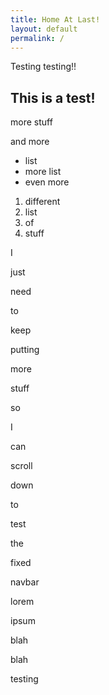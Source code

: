 ```yaml
---
title: Home At Last!
layout: default
permalink: /
---
```


Testing testing!!

## This is a test!

more stuff

and more

- list
- more list
- even more

1. different
2. list
3. of
4. stuff

I

just

need

to

keep

putting

more

stuff

so

I

can

scroll

down

to

test

the

fixed

navbar

lorem

ipsum

blah

blah

testing
